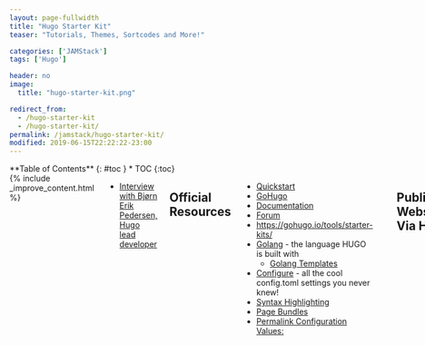 ```yaml
---
layout: page-fullwidth
title: "Hugo Starter Kit"
teaser: "Tutorials, Themes, Sortcodes and More!"

categories: ['JAMStack']
tags: ['Hugo']

header: no
image:
  title: "hugo-starter-kit.png"

redirect_from:
  - /hugo-starter-kit
  - /hugo-starter-kit/
permalink: /jamstack/hugo-starter-kit/
modified: 2019-06-15T22:22:22-23:00
---
```

<div class="row">
<div class="medium-4 medium-push-8 columns" markdown="1">
<div class="panel radius" markdown="1">
**Table of Contents**
{: #toc }
*  TOC
{:toc}
</div>
</div><!-- /.medium-4.columns -->



<div class="medium-8 medium-pull-4 columns" markdown="1">
{% include _improve_content.html %}


* [Interview with Bjørn Erik Pedersen, Hugo lead developer](https://www.thenewdynamic.org/article/2017-10-03-interview-hugo-lead-developer/)

## Official Resources

* [Quickstart](https://gohugo.io/getting-started/quick-start/)
* [GoHugo](https://gohugo.io)
* [Documentation](https://gohugo.io/documentation/)
* [Forum](https://discourse.gohugo.io)
* https://gohugo.io/tools/starter-kits/
* [Golang](https://golang.org/) - the language HUGO is built with
  * [Golang Templates](https://golang.org/pkg/text/template/)
* [Configure](https://gohugo.io/getting-started/configuration/) - all the cool config.toml settings you never knew!
* [Syntax Highlighting](https://gohugo.io/content-management/syntax-highlighting/)
* [Page Bundles](https://gohugo.io/content-management/page-bundles/)
* [Permalink Configuration Values:](https://gohugo.io/content-management/urls/#permalink-configuration-values)

```
[Permalinks]
  # | :year        | the 4-digit year                           |
  # | :month       | the 2-digit month                          |
  # | :monthname   | the name of the month                      |
  # | :day         | the 2-digit day                            |
  # | :weekday     | the 1-digit day of the week (Sunday = 0)   |
  # | :weekdayname | the name of the day of the week            |
  # | :yearday     | the 1- to 3-digit day of the year          |
  # | :section     | the content's section                      |
  # | :sections    | the content's sections hierarchy           |
  # | :title       | the content's title                        |
  # | :slug        | the content's slug (or title, if no slug)  |
  # | :filename    | the content's filename (without extension) |

  # Examples
  posts = "/:filename/"
  # post = "/:year/:month/:title/"
  notes = "/notes/:filename/"
```

## Publishing Websites Via Hugo

* [budparr/awesome-hugo](https://github.com/budparr/awesome-hugo/)
* [Make A Hugo Blog from Scratch](https://zwbetz.com/make-a-hugo-blog-from-scratch/)
* [Hugo Asset Pipeline](https://blog.carlmjohnson.net/post/2017/hugo-asset-pipeline/)
* [Hosting Hugo on Netlify - Insanely Fast Deploys](https://www.netlify.com/blog/2015/07/30/hosting-hugo-on-netlifyinsanely-fast-deploys/)


## Using different versions of Hugo:

* [Netlify Plus Hugo .20 and beyond](https://www.netlify.com/blog/2017/04/11/netlify-plus-hugo-0.20-and-beyond/)
  >Until yesterday, if you wanted to use a new version of Hugo on Netlify, you had two options. The first one was to wait for us to install it on our build servers and work around name collisions. Although it was not complicated, you can see by reading this blog post, it’s not very sustainable. The second option was to add the version of the Hugo binary you wanted to use to your repository. Since Hugo is a static binary, this is a very convenient solution if you want to manage it yourself.
  >
  >Starting today, if you want to use a specific new version of Hugo on Netlify, you only need to set the environment variable HUGO_VERSION with the version number you want to use. If it’s a valid release number, we’ll install it for you and use that version. You don’t have to wait for us, or manage binaries yourself. For example, if you want to use Hugo 0.20 right now, you can go to your site’s settings (Build and Deploy, Build Environment Variables section) and set HUGO_VERSION to 0.20 in your environment.

Basically, if you use netlify it will build with whatever version you tell it to. Otherwise you need to install specific versions locally. You can just drop the binary of the version you need in the root of that projects repository.

### Tutorials

* [zwbetz.com - hugo](https://zwbetz.com/tags/hugo/)
* [willschenk.com - hugo](https://willschenk.com/tags/hugo/)
* [https://regisphilibert.com/tags/hugo/](https://regisphilibert.com/tags/hugo/)
* [Hugo Static Site Tutorials](https://kodify.net/hugo-static-site-tutorials/)
* [Undocumented asset pipelines, Starter-Kits and Boilerplates](https://discourse.gohugo.io/t/undocumented-asset-pipelines-starter-kits-and-boilerplates/8423)

![](https://imgur.com/udN9Kcs.png)

* [Hugo Video Turorials](https://www.youtube.com/playlist?list=PLLAZ4kZ9dFpOnyRlyS-liKL5ReHDcj4G3)
  >This course covers the basics of using Hugo - Static Site Generator. Work your way through the videos and we'll teach you everything you need to know to create a professional and scalable website or blog!

### Hugo Variables and Templating

* [Site Variables](https://gohugo.io/variables/site/)
* [Page Variables](https://gohugo.io/variables/page/)


## Internal Templates

Hugo ships with a group of boilerplate templates that cover the most common use cases for static websites.

* [The Internal Templates](https://gohugo.io/templates/internal/#the-internal-templates) 

### Twitter Cards

* [Internal Templates: Twitter Cards](https://gohugo.io/templates/internal/#configure-twitter-cards)

I guess the creators of hugo don't use twitter much... since I couldn't get interal includes to work. Or probably I am borked.. anyways.

```html
    {% raw %}
    <!-- Twitter Cards-->
    <!-- Twitter summary card with large image must be at least 280x150px -->
    <meta name="twitter:card" content="summary_large_image"/>
    <meta name="twitter:image:src" content="{{ with .Params.images }}{{ . }}{{ else }}{{ .Site.Params.images }}{{ end }}"/>
    <!-- Twitter Card data -->
    <meta name="twitter:title" content="{{ .Title }}"/>
    <meta name="twitter:description" content="{{ with .Description }}{{ . }}{{ else }}{{if .IsPage}}{{ .Summary }}{{ else }}{{ with .Site.Params.description }}{{ . }}{{ end }}{{ end }}{{ end }}"/>
    {{ with .Site.Social.twitter }}<meta name="twitter:site" content="@{{ . }}"/>{{ end }}
    {{ with .Site.Social.twitter_domain }}<meta name="twitter:domain" content="{{ . }}"/>{{ end }}
    {% endraw %}
```

I still use their params, but coocked up my own based from theirs and something I had in my head.

You can verify this works at [web-work.tools/indieweb](https://web-work.tools/indieweb):

![](https://imgur.com/CGtUwEI.png)

Now I just have to design a header image that fits with twitter dimensions, or set it up to look for an og:image, incase I use a thinner banner image.

**Params for config.toml**

```toml
[params]
  description = "Text about my cool site"
  images = ["site-feature-image.jpg"]
```

**Front Matter Post Variables**

```toml
description = "Text about this post"
images = ["post-cover.png"]
title = "Post title"
```

## Hugo Shortcodes

* [Content Management - Shortcodes](https://gohugo.io/content-management/shortcodes/)
* [parsiya/Hugo-Shortcodes](https://github.com/parsiya/Hugo-Shortcodes)
* [Hugo Shortcode Pack](https://geekthis.net/post/hugo-shortcode-pack/) <-has pdf support via third party.

## Themes

* [github.com/search?q=hugo+theme](https://github.com/search?q=hugo+theme)
* [themes.gohugo.io](https://themes.gohugo.io/)
* [Migrating From Jekyll HPSTR theme to Hugo HPSTR theme](https://web-work.tools/migrate-jekyll-hpstr-hugo/)
  * [mikeymop/minimal-mistakes-hugo/](https://github.com/mikeymop/minimal-mistakes-hugo/) - I see there is also a minimal mistakes hugo theme, so I'll have to try that sometime :)

### Academic

If you are somewhat familiar with Jekyll already, you may want to jumping right in with Academic Pages. It's not exactly simple, but its versatile.

![](https://imgur.com/JpASy3c.png)

I tried [github.com/search?q=hugo+theme](https://github.com/search?q=hugo+theme), and found that Academic has a toooon of stars. More even than the repository for all of hugos themes in one place !!!

![](https://imgur.com/25btYyt.png)

There is a one click fork\deploy with GitHub\GitLab Pages and Netlify.

Seriously just click a button, it creates the repo and publishes it for you. 

* [Academic Install](https://sourcethemes.com/academic/docs/install/)
  >You can choose from one of the following four methods to install:
    >- one-click install using your web browser (recommended)
    >- install on your computer using Git with the Command Prompt/Terminal app
    >- install on your computer by downloading the ZIP files
    >- install on your computer with RStudio
* [Writing content with Markdown, LaTeX, and Shortcodes](https://sourcethemes.com/academic/docs/writing-markdown-latex/)
* [Getting Started With the Page Builder](https://sourcethemes.com/academic/docs/page-builder/) - Learn Academic's widget system.
* [Academic Tips](https://lmyint.github.io/post/hugo-academic-tips/)
* [Display Jupyter Notebooks with Academic](https://sourcethemes.com/academic/docs/jupyter/)
* [Creating a Course or Documentation](https://sourcethemes.com/academic/docs/managing-content/#create-a-course-or-documentation)
* [Academic - Migrate From Jekyll](https://sourcethemes.com/academic/docs/migrate-from-jekyll/)

### Learn

![](https://imgur.com/mZfWUqyl.png)

Another documentation theme, I think a bit simpler than Academic.

* [matcornic/hugo-theme-learn](https://github.com/matcornic/hugo-theme-learn)
  * [learn.netlify.com](https://learn.netlify.com/en/)

## Related Posts

All this started a few months ago when I began creating an [awesome list](https://github.com/DIDecentralized) on github, then got into publishing via GitHub Pages.

* [GitHub Pages Starter Pack](https://web-work.tools/jamstack/github-pages-starter-pack//)
* [GitHub Pages Extended Resources](https://web-work.tools/github-pages-extended-resources/)
* [Static Site Generators](https://web-work.tools/static-site-generators) (just a start)
* [Migrating From Jekyll HPSTR theme to Hugo HPSTR theme](https://web-work.tools/migrate-jekyll-hpstr-hugo/)
* [Command Line - Git - SSH - BASH](https://web-work.tools/command-line-git-ssh/)

</div>